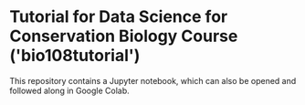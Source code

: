 # Tutorial for Data Science for Conservation Biology Course ('bio108tutorial')

This repository contains a Jupyter notebook, which can also be opened and followed along in Google Colab.
